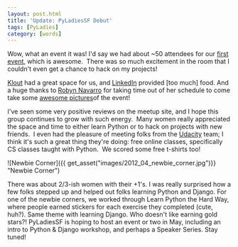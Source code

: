 ```yaml
---
layout: post.html
title: 'Update: PyLadiesSF Debut'
tags: [PyLadies]
category: [words]
---
```


Wow, what an event it was! I'd say we had about \~50 attendees for our [first event][event], which is awesome.  There was so much excitement in the room that I couldn't even get a chance to hack on my projects!  

[Klout][Klout] had a great space for us, and [LinkedIn][LinkedIn] provided [too much] food. And a huge thanks to [Robyn Navarro][photographer] for taking time out of her schedule to come take some [awesome pictures][pics]of the event! 


I've seen some very positive reviews on the meetup site, and I hope this group continues to grow with such energy.  Many women really appreciated the space and time to either learn Python or to hack on projects with new friends.  I even had the pleasure of meeting folks from the [Udacity][Udacity] team; I think it's such a great thing they're doing: free online classes, specifically CS classes taught with Python.  We scored some free t-shirts too! 

![Newbie Corner]({{ get_asset("images/2012_04_newbie_corner.jpg")}} "Newbie Corner") 

There was about 2/3-ish women with their +1's. I was really surprised how a few folks stepped up and helped out folks learning Python and Django. For one of the newbie corners, we worked through Learn Python the Hard Way, where people earned stickers for each exercise they completed (cute, huh?). Same theme with learning Django. Who doesn't like earning gold stars?! PyLadiesSF is hoping to host an event or two in May, including an intro to Python & Django workshop, and perhaps a Speaker Series. Stay tuned! 

[event]: http://www.meetup.com/pyladiessf "Event Page"
[Klout]: http://klout.com "Klout"
[LinkedIn]: http://linkedin.com "LinkedIn"
[photographer]: http://www.robynnavarro.net/ "Robyn Navarro"
[pics]: http://www.meetup.com/PyLadiesSF/photos/7810542/# "Event Pictures"
[Udacity]: http://www.udacity.com "Udacity"